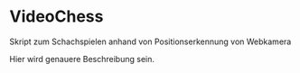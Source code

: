 # VideoChess
Skript zum Schachspielen anhand von Positionserkennung von Webkamera

Hier wird genauere Beschreibung sein.
